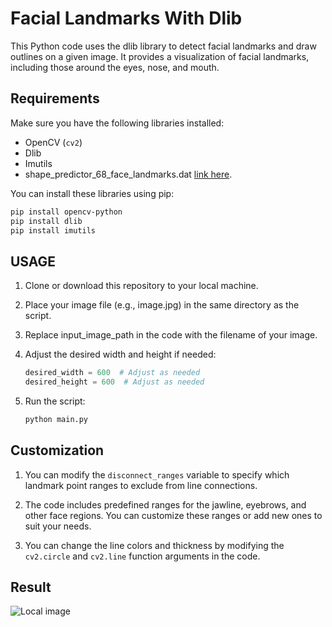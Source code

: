 # Facial Landmarks With Dlib

This Python code uses the dlib library to detect facial landmarks and draw outlines on a given image. It provides a visualization of facial landmarks, including those around the eyes, nose, and mouth.

## Requirements

Make sure you have the following libraries installed:

- OpenCV (`cv2`)
- Dlib
- Imutils
- shape_predictor_68_face_landmarks.dat [link here](https://github.com/davisking/dlib-models/blob/master/shape_predictor_68_face_landmarks.dat.bz2).

You can install these libraries using pip:

```bash
pip install opencv-python
pip install dlib
pip install imutils
```

## USAGE

1. Clone or download this repository to your local machine.

2. Place your image file (e.g., image.jpg) in the same directory as the script.

3. Replace input_image_path in the code with the filename of your image.

4. Adjust the desired width and height if needed:

    ```python
    desired_width = 600  # Adjust as needed
    desired_height = 600  # Adjust as needed
    ```

5. Run the script:

    ```bash
    python main.py
    ```

## Customization

1. You can modify the `disconnect_ranges` variable to specify which landmark point ranges to exclude from line connections.

2. The code includes predefined ranges for the jawline, eyebrows, and other face regions. You can customize these ranges or add new ones to suit your needs.

3. You can change the line colors and thickness by modifying the `cv2.circle` and `cv2.line` function arguments in the code.

## Result

![Local image]([image\output_image.jpg](https://github.com/sokklang/DlibFacialLandmarks/blob/main/image/output_image.jpg)https://github.com/sokklang/DlibFacialLandmarks/blob/main/image/output_image.jpg)
